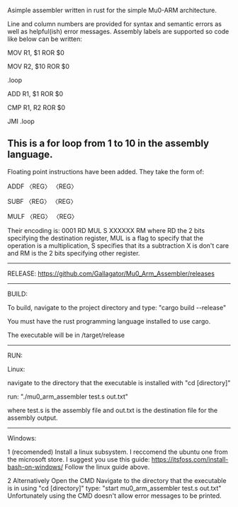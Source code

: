 Asimple assembler written in rust for the simple Mu0-ARM architecture.

Line and column numbers are provided for syntax and semantic errors as well
as helpful(ish) error messages.
Assembly labels are supported so code like below can be written:

MOV R1, $1 ROR $0

MOV R2, $10 ROR $0

.loop

ADD R1, $1 ROR $0

CMP R1, R2 ROR $0

JMI .loop

This is a for loop from 1 to 10 in the assembly language.
----------------------------------------------------------------------------

Floating point instructions have been added.
They take the form of:

ADDF 〈REG〉 〈REG〉

SUBF 〈REG〉 〈REG〉

MULF 〈REG〉 〈REG〉

Their encoding is: 0001 RD MUL S XXXXXX RM
where RD the 2 bits specifying the destination register, MUL is a flag to
specify that the operation is a multiplication, S specifies that its a subtraction
X is don't care and RM is the 2 bits specifying other register.

----------------------------------------------------------------------

RELEASE: https://github.com/Gallagator/Mu0_Arm_Assembler/releases

----------------------------------------------------------------------------

BUILD:

To build, navigate to the project directory and type:
"cargo build --release" 

You must have the rust programming language installed to use cargo.

The executable will be in /target/release

---------------------------------------------------------------------------------

RUN:

Linux: 

navigate to the directory that the executable is installed with "cd [directory]"

run: "./mu0_arm_assembler test.s out.txt"

where test.s is the assembly file and out.txt is the destination file for
the assembly output.

-------------------------------------------------------------------------------------
Windows:

1 (recomended)
  Install a linux subsystem. I reccomend the ubuntu one from the microsoft store.
  I suggest you use this guide: https://itsfoss.com/install-bash-on-windows/
  Follow the linux guide above.
  
2
  Alternatively Open the CMD
  Navigate to the directory that the executable is in using "cd [directory]"
  type: "start mu0_arm_assembler test.s out.txt"
  Unfortunately using the CMD doesn't allow error messages to be printed.
 
 

